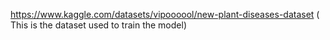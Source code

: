 https://www.kaggle.com/datasets/vipoooool/new-plant-diseases-dataset ( This is the dataset used to train the model)

